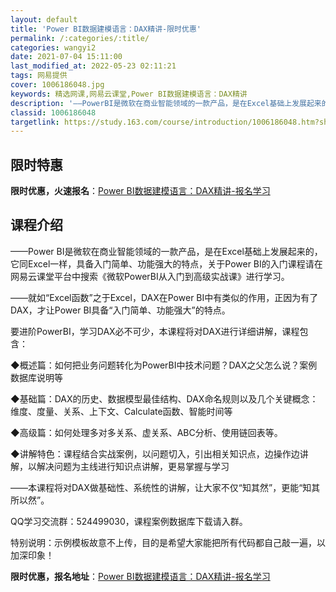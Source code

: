 ```yaml
---
layout: default
title: 'Power BI数据建模语言：DAX精讲-限时优惠'
permalink: /:categories/:title/
categories: wangyi2
date: 2021-07-04 15:11:00
last_modified_at: 2022-05-23 02:11:21
tags: 网易提供
cover: 1006186048.jpg
keywords: 精选网课,网易云课堂,Power BI数据建模语言：DAX精讲
description: '——PowerBI是微软在商业智能领域的一款产品，是在Excel基础上发展起来的，它同Excel一样，具备入门简单、功能'
classid: 1006186048
targetlink: https://study.163.com/course/introduction/1006186048.htm?share=1&shareId=1025206652&utm_campaign=share&utm_medium=iphoneShare&utm_source=&utm_u=1025206652
---
```


## 限时特惠

**限时优惠，火速报名**：[Power BI数据建模语言：DAX精讲-报名学习](https://study.163.com/course/introduction/1006186048.htm?share=1&shareId=1025206652&utm_campaign=share&utm_medium=iphoneShare&utm_source=&utm_u=1025206652)

## 课程介绍

——Power BI是微软在商业智能领域的一款产品，是在Excel基础上发展起来的，它同Excel一样，具备入门简单、功能强大的特点，关于Power BI的入门课程请在网易云课堂平台中搜索《微软PowerBI从入门到高级实战课》进行学习。

——就如“Excel函数”之于Excel，DAX在Power BI中有类似的作用，正因为有了DAX，才让Power BI具备“入门简单、功能强大”的特点。

要进阶PowerBI，学习DAX必不可少，本课程将对DAX进行详细讲解，课程包含：

◆概述篇：如何把业务问题转化为PowerBI中技术问题？DAX之父怎么说？案例数据库说明等

◆基础篇：DAX的历史、数据模型最佳结构、DAX命名规则以及几个关键概念：维度、度量、关系、上下文、Calculate函数、智能时间等

◆高级篇：如何处理多对多关系、虚关系、ABC分析、使用链回表等。

◆讲解特色：课程结合实战案例，以问题切入，引出相关知识点，边操作边讲解，以解决问题为主线进行知识点讲解，更易掌握与学习

——本课程将对DAX做基础性、系统性的讲解，让大家不仅“知其然”，更能“知其所以然”。

QQ学习交流群：524499030，课程案例数据库下载请入群。

特别说明：示例模板故意不上传，目的是希望大家能把所有代码都自己敲一遍，以加深印象！

**限时优惠，报名地址**：[Power BI数据建模语言：DAX精讲-报名学习](https://study.163.com/course/introduction/1006186048.htm?share=1&shareId=1025206652&utm_campaign=share&utm_medium=iphoneShare&utm_source=&utm_u=1025206652)

